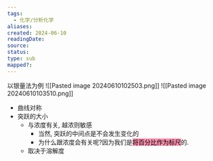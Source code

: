 ```yaml
---
tags:
  - 化学/分析化学
aliases: 
created: 2024-06-10
readingDate: 
source: 
status: 
type: sub
mapped?:
---
```


以银量法为例
![[Pasted image 20240610102503.png]] ![[Pasted image 20240610103510.png]]
- 曲线对称
- 突跃的大小
	- 与浓度有关, 越浓则敏感
		- 当然, 突跃的中间点是不会发生变化的
		- 为什么跟浓度会有关呢?因为我们是<mark style="background: #FF5582A6;">将百分比作为标尺</mark>的.
	- 取决于溶解度